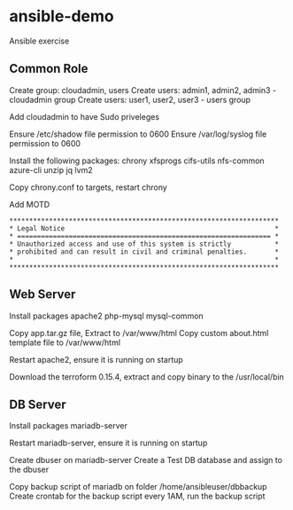 # ansible-demo
Ansible exercise

## Common Role
Create group: cloudadmin, users
Create users: admin1, admin2, admin3 - cloudadmin group
Create users: user1, user2, user3 - users group

Add cloudadmin to have Sudo priveleges

Ensure /etc/shadow file permission to 0600
Ensure /var/log/syslog file permission to 0600

Install the following packages:
chrony
xfsprogs
cifs-utils
nfs-common
azure-cli
unzip
jq
lvm2


Copy chrony.conf to targets, restart chrony

Add MOTD
```
********************************************************************
* Legal Notice                                                     *
* ================================================================ *
* Unauthorized access and use of this system is strictly           *
* prohibited and can result in civil and criminal penalties.       *
*                                                                  *
********************************************************************
```

## Web Server
Install packages
apache2
php-mysql
mysql-common 

Copy app.tar.gz file, Extract to /var/www/html
Copy custom about.html template file to /var/www/html

Restart apache2, ensure it is running on startup

Download the terroform 0.15.4, extract and copy binary to the /usr/local/bin

## DB Server
Install packages
mariadb-server

Restart mariadb-server, ensure it is running on startup

Create dbuser on mariadb-server
Create a Test DB database and assign to the dbuser

Copy backup script of mariadb on folder /home/ansibleuser/dbbackup
Create crontab for the backup script
every 1AM, run the backup script
